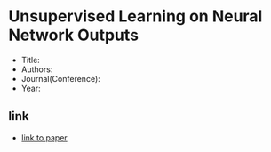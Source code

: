 # Unsupervised Learning on Neural Network Outputs

- Title:
- Authors:
- Journal(Conference):
- Year:

## link
- [link to paper](http://arxiv.org/pdf/1506.00990v4.pdf)

